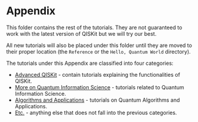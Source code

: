 # Appendix

This folder contains the rest of the tutorials. They are not guaranteed to work with the
latest version of QISKit but we will try our best.

All new tutorials will also be placed under this folder
until they are moved to their proper location (the `Reference` or the `Hello, Quantum World` directory).

The tutorials under this Appendix are classified into four categories:
- [Advanced QISKit](advanced_qiskit) - contain tutorials explaining the functionalities of QISKit.
- [More on Quantum Information Science](more_qis) - tutorials related to Quantum Information Science.
- [Algorithms and Applications](algo_app) - tutorials on Quantum Algorithms and Applications.
- [Etc.](etc) - anything else that does not fall into the previous categories.
